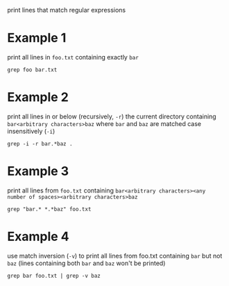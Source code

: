 print lines that match regular expressions

# Example 1
print all lines in `foo.txt` containing exactly `bar`
```
grep foo bar.txt
```

# Example 2
print all lines in or below (recursively, `-r`) the current directory containing `bar<arbitrary characters>baz` where `bar` and `baz` are matched case insensitively (`-i`)
```
grep -i -r bar.*baz .
```

# Example 3
print all lines from `foo.txt` containing `bar<arbitrary characters><any number of spaces><arbitrary characters>baz`
```
grep "bar.* *.*baz" foo.txt
```

# Example 4
use match inversion (`-v`) to print all lines from foo.txt containing `bar` but not `baz` (lines containing both `bar` and `baz` won't be printed)
```
grep bar foo.txt | grep -v baz
```
